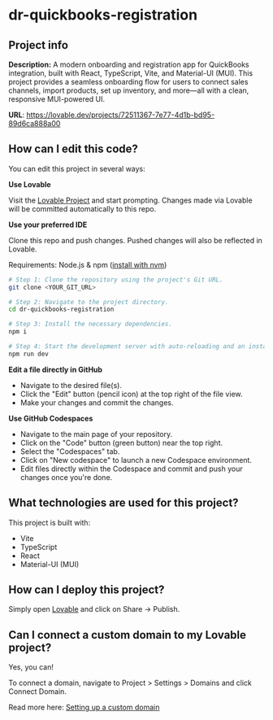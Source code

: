 # dr-quickbooks-registration

## Project info

**Description:**
A modern onboarding and registration app for QuickBooks integration, built with React, TypeScript, Vite, and Material-UI (MUI). This project provides a seamless onboarding flow for users to connect sales channels, import products, set up inventory, and more—all with a clean, responsive MUI-powered UI.

**URL**: https://lovable.dev/projects/72511367-7e77-4d1b-bd95-89d6ca888a00

## How can I edit this code?

You can edit this project in several ways:

**Use Lovable**

Visit the [Lovable Project](https://lovable.dev/projects/72511367-7e77-4d1b-bd95-89d6ca888a00) and start prompting. Changes made via Lovable will be committed automatically to this repo.

**Use your preferred IDE**

Clone this repo and push changes. Pushed changes will also be reflected in Lovable.

Requirements: Node.js & npm ([install with nvm](https://github.com/nvm-sh/nvm#installing-and-updating))

```sh
# Step 1: Clone the repository using the project's Git URL.
git clone <YOUR_GIT_URL>

# Step 2: Navigate to the project directory.
cd dr-quickbooks-registration

# Step 3: Install the necessary dependencies.
npm i

# Step 4: Start the development server with auto-reloading and an instant preview.
npm run dev
```

**Edit a file directly in GitHub**

- Navigate to the desired file(s).
- Click the "Edit" button (pencil icon) at the top right of the file view.
- Make your changes and commit the changes.

**Use GitHub Codespaces**

- Navigate to the main page of your repository.
- Click on the "Code" button (green button) near the top right.
- Select the "Codespaces" tab.
- Click on "New codespace" to launch a new Codespace environment.
- Edit files directly within the Codespace and commit and push your changes once you're done.

## What technologies are used for this project?

This project is built with:

- Vite
- TypeScript
- React
- Material-UI (MUI)

## How can I deploy this project?

Simply open [Lovable](https://lovable.dev/projects/72511367-7e77-4d1b-bd95-89d6ca888a00) and click on Share -> Publish.

## Can I connect a custom domain to my Lovable project?

Yes, you can!

To connect a domain, navigate to Project > Settings > Domains and click Connect Domain.

Read more here: [Setting up a custom domain](https://docs.lovable.dev/tips-tricks/custom-domain#step-by-step-guide)
